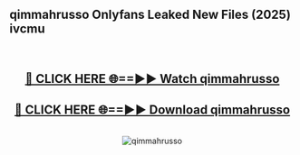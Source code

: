 <h2>qimmahrusso Onlyfans Leaked New Files (2025) ivcmu</h2>
<br>
<div align="center">
<h2><a href="https://mediafiles.top/qimmahrusso&ref=git" rel="nofollow">🔴 CLICK HERE 🌐==►► Watch qimmahrusso</a></h2>
<h2><a href="https://mediafiles.top/qimmahrusso&ref=git" rel="nofollow">🔴 CLICK HERE 🌐==►► Download qimmahrusso</a></h2>
<br>
<a href="https://mediafiles.top/qimmahrusso&ref=git" rel="nofollow" data-target="animated-image.originalLink"><img src="https://i.ibb.co.com/xMMVF88/686577567.gif" alt="qimmahrusso" style="max-width: 100%; display: inline-block;" data-target="animated-image.originalImage"></a>
</div>
<br>
<br>